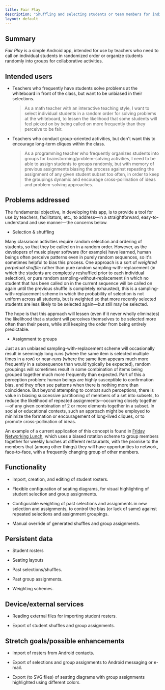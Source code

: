 ```yaml
---
title: Fair Play
description: "Shuffling and selecting students or team members for individual or group-based activities"
layout: default
---
```


## Summary

_Fair Play_ is a simple Android app, intended for use by teachers who need to call on individual students in randomized order or organize students randomly into groups for collaborative activities.

## Intended users

* Teachers who frequently have students solve problems at the whiteboard in front of the class, but want to be unbiased in their selections.
 
    > As a math teacher with an interactive teaching style, I want to select individual students in a random order for solving problems at the whiteboard, to lessen the likelihood that some students will feel picked on by being called on more frequently than they perceive to be fair.

* Teachers who conduct group-oriented activities, but don't want this to encourage long-term cliques within the class.
 
    > As a programming teacher who frequently organizes students into groups for brainstorming/problem-solving activities, I need to be able to assign students to groups randomly, but with memory of previous assignments biasing the process against repeating the assignment of any given student subset too often, in order to keep the groupings dynamic and encourage cross-pollination of ideas and problem-solving approaches.

## Problems addressed

The fundamental objective, in developing this app, is to provide a tool for use by teachers, facilitators, etc., to address&mdash;in a straightforward, easy-to-understand and use manner&mdash;the concerns below.

* Selection &amp; shuffling

Many classroom activities require random selection and ordering of students, so that they be called on in a random order. However, as the developers of music player software (for example) have learned, human beings often perceive patterns even in purely random sequences, so it's sometimes helpful to bias this process. One approach is a sort of _weighted perpetual shuffle_: rather than pure random sampling-with-replacement (in which the students are completely reshuffled prior to each individual selection), or pure random sampling-without-replacement (in which no student that has been called on in the current sequence will be called on again until the previous shuffle is completely exhausted), this is a sampling-with-replacement scheme in which the probability of selection is not uniform across all students, but is weighted so that more recently selected students are less likely to be selected again&mdash;but still may be selected. 

The hope is that this approach will lessen (even if it never wholly eliminates) the likelihood that a student will perceives themselves to be selected more often than their peers, while still keeping the order from being entirely predictable.

* Assignment to groups

Just as an unbiased sampling-with-replacement scheme will occasionally result in seemingly long runs (where the same item is selected multiple times in a row) or near-runs (where the same item appears much more frequently in a subsequence than would typically be expected), random groupings will sometimes result in some combination of items being grouped together much more frequently than expected. Part of this a perception problem: human beings are highly susceptible to confirmation bias, and they often see patterns when there is nothing more than coincidence. But beyond attempting to combat such perceptions, there is value in biasing successive partitioning of members of a set into subsets, to reduce the likelihood of repeated assignments&mdash;occurring closely together&mdash;of any given combination of 2 or more elements together in a subset. In social or educational contexts, such an approach might be employed to minimize the formation or encouragement of long-lived cliques, or to promote cross-pollination of ideas.

An example of a current application of this concept is found in [Friday Networking Lunch](https://gofnl.com), which uses a biased rotation scheme to group members together for weekly lunches at different restaurants, with the promise to the members that (among other things) they will have opportunities to network, face-to-face, with a frequently changing group of other members.

## Functionality

* Import, creation, and editing of student rosters.

* Flexible configuration of seating diagrams, for visual highlighting of student selection and group assignments.

* Configurable weighting of past selections and assignments in new selection and assignments, to control the bias (or lack of same) against repeated selections and assignment groupings.

* Manual override of generated shuffles and group assignments.

## Persistent data

* Student rosters

* Seating layouts

* Past selections/shuffles.

* Past group assignments.

* Weighting schemes.

## Device/external services

* Reading external files for importing student rosters.

* Export of student shuffles and group assignments.

## Stretch goals/possible enhancements 

* Import of rosters from Android contacts.

* Export of selections and group assignments to Android messaging or e-mail.

* Export (to SVG files) of seating diagrams with group assignments highlighted using different colors.
